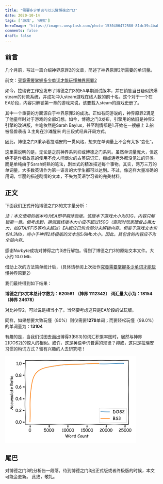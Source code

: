 ```yaml
---
title: "需要多少单词可以玩懂博德之门3"
date: 2020-10-14
tags: ['游戏', '研究']
heroImage: "https://images.unsplash.com/photo-1530406472580-81dc39c4babe?ixlib=rb-1.2.1&q=80&fm=jpg&crop=entropy&cs=tinysrgb&w=2000&fit=max&ixid=eyJhcHBfaWQiOjExNzczfQ"
comments: false
draft: false
---
```


## 前言

几个月前，写过一篇介绍神界原罪2的文章，简述了神界原罪2所需要的单词量。

前文：[究竟需要掌握多少单词才能玩懂神界原罪2](https://xhou.me/blog/dos2words/)

如今，拉瑞安工作室发布了博德之门3的EA早期测试版本，并在销售当日疑似挤爆steam的付款系统，并成功冲入steam游戏在线人数的前十名。这个对于一个在EA阶段，内容只解锁第一章的游戏来说，该要载入steam的游戏史册了。

其中一个重要的方面源自于神界原罪2的成功。正如有网游说的，神界原罪2满足了他童年时对于游戏的全部幻想。如今，博德之门3发布，引擎用的依旧是神界2引擎的改进版，主笔依然是Sarah Baylus，甚至剧情都是1.开始在一艘船上 2.船被怪兽袭击 3.主角在沙滩醒来 的三段式经典开局方式。

因此，博德之门3秉承着拉瑞安的一贯风格，想来在单词量上不会有太多“变化”。

这里需说明的是，无论是之前神界系列抑或博德之门系列。虽然单词量庞大，但这绝不是作者故意的使用不食人间烟火的古英语词汇，抑或连老外都没见过的异类。而是单纯由于Sarah娴熟的笔法，剧本式的精准描述每个事物。其实，两万三万的单词量，大多数英语作为第一语言的大学生都可以达到。不过，像这样大量准确的用词，华丽的描述剧情的文本，不失为英语学习者的完美材料。

## 正文

下面我们正式开始博德之门3的文字量分析：

*注：本文使用的版本均为EA即早期体验版。该版本下游戏大小为83G，内容只解锁第一章。但考虑到，猜测最终版本大小应不超过150G（否则对玩家硬盘占用太大，如GTA/FF15等均未超过）EA版应已包含部分未解锁内容。但鉴于游戏文本包仅4.3Mb，尚小于神界2终极版的文本包5.6Mb大小。因此，其包含的内容应不为全部内容。*

感谢*Norbyte*成功对博得之门3进行解包。得到了博德之门3的原始文本文件。大小约 10.0 Mb.

借助上次的方法简单统计后，（具体请参阅上次拙作[究竟需要掌握多少单词才能玩懂神界原罪2](https://xhou.me/blog/dos2words/)）

我们最终得到如下结果：

**博德之门3文本总计字数为：620561 （神界 1112342）
词汇量大小为：18154 （神界 24678）** 

对比神界2，可以说是相当小了。当然要考虑这只是EA阶段的试玩版。

同样，如果想要大致玩懂（80%）则仅需要**1279**单词；而要轻松玩懂（99.0%）的单词量为：**13104**

有趣的是，当我们试图去画出博得3(BS3)的词汇积累率图时，居然与神界2(DOS2)的惊人的相似。或许，这是英语单词普遍的规律？抑或，这只是拉瑞安习惯的构词方式？留有兴趣的人去研究吧！

![ratio-1](./ratio-1.png)


## 尾巴

对博德之门3的分析告一段落，待到博德之门3出正式版或者终极版的时候，本文可能会更新。
此致，敬礼。